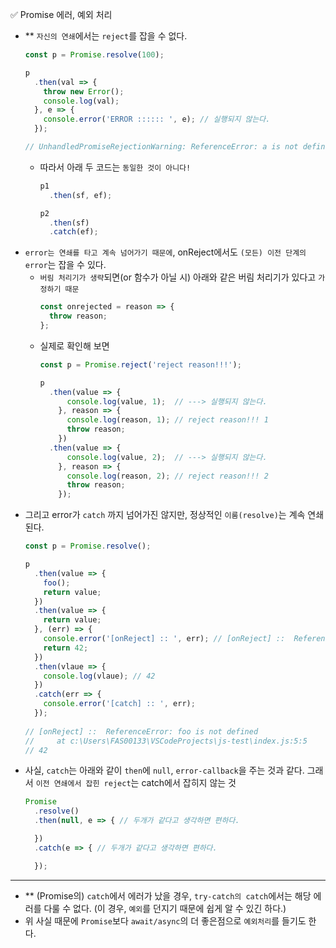 ✅ Promise 에러, 예외 처리

* ** `자신의 연쇄`에서는 `reject`를 잡을 수 없다.
  ```javascript
  const p = Promise.resolve(100);

  p
    .then(val => {
      throw new Error();
      console.log(val);
    }, e => {
      console.error('ERROR :::::: ', e); // 실행되지 않는다.
    });

  // UnhandledPromiseRejectionWarning: ReferenceError: a is not defined
  ```
  * 따라서 아래 두 코드는 `동일한 것이 아니다!`
    ```javascript
    p1
      .then(sf, ef);
    
    p2
      .then(sf)
      .catch(ef);
    ```
* `error는 연쇄를 타고 계속 넘어가기 때문에`, onReject에서도 `(모든) 이전 단계의 error`는 잡을 수 있다.
  * `버림 처리기가 생략`되면(or 함수가 아닐 시) 아래와 같은 버림 처리기가 있다고 `가정하기 때문`
    ```js
    const onrejected = reason => {
      throw reason;
    };
    ```
  * 실제로 확인해 보면
    ```js
    const p = Promise.reject('reject reason!!!');

    p
      .then(value => {
          console.log(value, 1);  // ---> 실행되지 않는다.
        }, reason => {
          console.log(reason, 1); // reject reason!!! 1
          throw reason;
        })
      .then(value => {
          console.log(value, 2);  // ---> 실행되지 않는다.
        }, reason => {
          console.log(reason, 2); // reject reason!!! 2
          throw reason;
        });
    ```
* 그리고 error가 `catch` 까지 넘어가진 않지만, 정상적인 `이룸(resolve)`는 계속 연쇄된다.
  ```javascript
  const p = Promise.resolve();

  p
    .then(value => {
      foo();
      return value;
    })
    .then(value => {
      return value;
    }, (err) => {
      console.error('[onReject] :: ', err); // [onReject] ::  ReferenceError: foo is not defined
      return 42;
    })
    .then(vlaue => {
      console.log(vlaue); // 42
    })
    .catch(err => {
      console.error('[catch] :: ', err);
    });
    
  // [onReject] ::  ReferenceError: foo is not defined
  //     at c:\Users\FAS00133\VSCodeProjects\js-test\index.js:5:5
  // 42
  ```
* 사실, `catch`는 아래와 같이 `then`에 `null`, `error-callback`을 주는 것과 같다. 그래서 `이전 연쇄에서 잡힌 reject`는 catch에서 잡히지 않는 것
  ```javascript
  Promise
    .resolve()
    .then(null, e => { // 두개가 같다고 생각하면 편하다.

    })
    .catch(e => { // 두개가 같다고 생각하면 편하다.

    });
  ```

<hr />

* ** (Promise의) `catch`에서 에러가 났을 경우, `try-catch의 catch`에서는 해당 에러를 다룰 수 없다. (이 경우, `예외`를 던지기 때문에 쉽게 알 수 있긴 하다.)
* 위 사실 때문에 `Promise`보다 `await/async`의 더 좋은점으로 `예외처리`를 들기도 한다.
